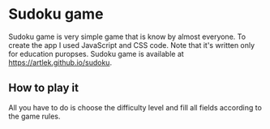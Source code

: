 # Sudoku game
Sudoku game is very simple game that is know by almost everyone.
To create the app I used JavaScript and CSS code. Note that it's written only for education puropses.
Sudoku game is available at https://artlek.github.io/sudoku.

## How to play it
All you have to do is choose the difficulty level and fill all fields according to the game rules.
